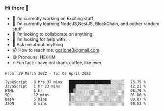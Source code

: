 ### Hi there 👋

<!--
**charlieScript/charlieScript** is a ✨ _special_ ✨ repository because its `README.md` (this file) appears on your GitHub profile.

Here are some ideas to get you started: -->

- 🔭 I’m currently working on Exciting stuff
- 🌱 I’m currently learning NodeJS,NestJS, BlockChain, and oother random stuff
- 👯 I’m looking to collaborate on anything
- 🤔 I’m looking for help with ...
- 💬 Ask me about anything
- 📫 How to reach me: gozione3@gmail.com
- 😄 Pronouns: HE/HIM
- ⚡ Fun fact: i have not drank coffee, like ever
<!--START_SECTION:waka-->

```text
From: 29 March 2022 - To: 05 April 2022

TypeScript   8 hrs 37 mins   ███████████████████░░░░░░   75.75 %
JavaScript   1 hr 23 mins    ███░░░░░░░░░░░░░░░░░░░░░░   12.21 %
HTML         1 hr            ██▒░░░░░░░░░░░░░░░░░░░░░░   08.79 %
SQL          12 mins         ▒░░░░░░░░░░░░░░░░░░░░░░░░   01.80 %
Bash         5 mins          ▒░░░░░░░░░░░░░░░░░░░░░░░░   00.87 %
JSON         3 mins          ░░░░░░░░░░░░░░░░░░░░░░░░░   00.53 %
```

<!--END_SECTION:waka-->
